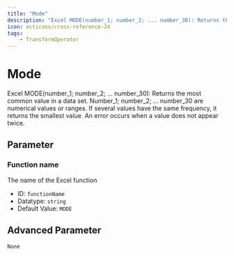 ```yaml
---
title: "Mode"
description: "Excel MODE(number_1; number_2; ... number_30): Returns the most common value in a data set. Number_1; number_2; ... number_30 are numerical values or ranges. If several values have the same frequency, it returns the smallest value. An error occurs when a value does not appear twice."
icon: octicons/cross-reference-24
tags: 
    - TransformOperator
---
```

# Mode
<!-- This file was generated - DO NOT CHANGE IT MANUALLY -->



Excel MODE(number_1; number_2; ... number_30): Returns the most common value in a data set. Number_1; number_2; ... number_30 are numerical values or ranges. If several values have the same frequency, it returns the smallest value. An error occurs when a value does not appear twice.

## Parameter

### Function name

The name of the Excel function

- ID: `functionName`
- Datatype: `string`
- Default Value: `MODE`





## Advanced Parameter

`None`
